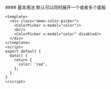<cn>
#### 基本用法
默认可以同时展开一个或者多个面板
</cn>

```vue
<template>
  <div class="demo-color-picker">
    <ColorPicker v-model="color"/>
    <br/>
    <ColorPicker v-model="color" disabled/>
  </div>
</template>
<script>
export default {
  data() {
    return {
      color: 'red',
    };
  }
}
</script> 
```